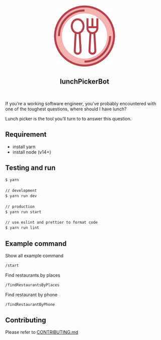 <p align="center">
  <img width="200px" src="https://github.com/yeukfei02/lunchPickerBot/blob/master/readme-icon.png"><br/>
  <h2 align="center">lunchPickerBot</h2>
</p>

<p align="center">
  <a href="https://discord.gg/jNCBs2D"><img src="https://img.shields.io/discord/709292977515921469" alt=""></a>
</p>

If you’re a working software engineer, you’ve probably encountered with one of the toughest questions, where should I have lunch?

Lunch picker is the tool you’ll turn to to answer this question.

## Requirement

- install yarn
- install node (v14+)

## Testing and run

```zsh
$ yarn

// development
$ yarn run dev

// production
$ yarn run start

// use eslint and prettier to format code
$ yarn run lint
```

## Example command

Show all example command

```zsh
/start
```

Find restaurants by places

```zsh
/findRestaurantsByPlaces
```

Find restaurant by phone

```zsh
/findRestaurantByPhone
```

## Contributing

Please refer to [CONTRIBUTING.md](https://github.com/yeukfei02/lunchPickerBot/blob/master/CONTRIBUTING.md)
